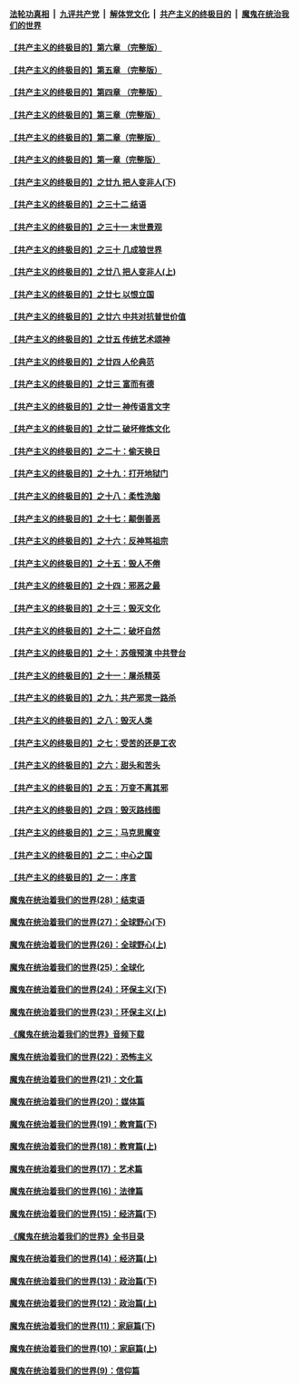 ####  [法轮功真相](../../../../basic/blob/master/README.md?t=03200730) &nbsp;|&nbsp; [九评共产党](../../../../9ping.md/blob/master/README.md?t=03200730) &nbsp;|&nbsp; [解体党文化](../../../../jtdwh.md/blob/master/README.md?t=03200730)  &nbsp;|&nbsp; [共产主义的终极目的](../../../../gczydzjmd.md/blob/master/README.md?t=03200730) &nbsp;|&nbsp; [魔鬼在统治我们的世界](../../../../mgztzwmdsj.md/blob/master/README.md?t=03200730) 

#### [【共产主义的终极目的】第六章 （完整版）](../pages/nsc422/n11428913.md?t=03200730) 

#### [【共产主义的终极目的】第五章 （完整版）](../pages/nsc422/n11428912.md?t=03200730) 

#### [【共产主义的终极目的】第四章 （完整版）](../pages/nsc422/n11428907.md?t=03200730) 

#### [【共产主义的终极目的】第三章（完整版）](../pages/nsc422/n11428848.md?t=03200730) 

#### [【共产主义的终极目的】第二章（完整版）](../pages/nsc422/n11428831.md?t=03200730) 

#### [【共产主义的终极目的】第一章（完整版）](../pages/nsc422/n11417651.md?t=03200730) 

#### [【共产主义的终极目的】之廿九 把人变非人(下)](../pages/nsc422/n11344140.md?t=03200730) 

#### [【共产主义的终极目的】之三十二 结语](../pages/nsc422/n11360535.md?t=03200730) 

#### [【共产主义的终极目的】之三十一 末世景观](../pages/nsc422/n11351129.md?t=03200730) 

#### [【共产主义的终极目的】之三十 几成狼世界](../pages/nsc422/n11348280.md?t=03200730) 

#### [【共产主义的终极目的】之廿八 把人变非人(上)](../pages/nsc422/n11340492.md?t=03200730) 

#### [【共产主义的终极目的】之廿七 以恨立国](../pages/nsc422/n11336944.md?t=03200730) 

#### [【共产主义的终极目的】之廿六 中共对抗普世价值](../pages/nsc422/n11324785.md?t=03200730) 

#### [【共产主义的终极目的】之廿五 传统艺术颂神](../pages/nsc422/n11296396.md?t=03200730) 

#### [【共产主义的终极目的】之廿四 人伦典范](../pages/nsc422/n11296397.md?t=03200730) 

#### [【共产主义的终极目的】之廿三 富而有德](../pages/nsc422/n11283598.md?t=03200730) 

#### [【共产主义的终极目的】之廿一 神传语言文字](../pages/nsc422/n11263265.md?t=03200730) 

#### [【共产主义的终极目的】之廿二 破坏修炼文化](../pages/nsc422/n11245728.md?t=03200730) 

#### [【共产主义的终极目的】之二十：偷天换日](../pages/nsc422/n11238846.md?t=03200730) 

#### [【共产主义的终极目的】之十九：打开地狱门](../pages/nsc422/n11206376.md?t=03200730) 

#### [【共产主义的终极目的】之十八：柔性洗脑](../pages/nsc422/n11199994.md?t=03200730) 

#### [【共产主义的终极目的】之十七：颠倒善恶](../pages/nsc422/n11179782.md?t=03200730) 

#### [【共产主义的终极目的】之十六：反神骂祖宗](../pages/nsc422/n11166798.md?t=03200730) 

#### [【共产主义的终极目的】之十五：毁人不倦](../pages/nsc422/n11166792.md?t=03200730) 

#### [【共产主义的终极目的】之十四：邪恶之最](../pages/nsc422/n11150249.md?t=03200730) 

#### [【共产主义的终极目的】之十三：毁灭文化](../pages/nsc422/n11135227.md?t=03200730) 

#### [【共产主义的终极目的】之十二：破坏自然](../pages/nsc422/n11135214.md?t=03200730) 

#### [【共产主义的终极目的】之十：苏俄预演 中共登台](../pages/nsc422/n11118424.md?t=03200730) 

#### [【共产主义的终极目的】之十一：屠杀精英](../pages/nsc422/n11118442.md?t=03200730) 

#### [【共产主义的终极目的】之九：共产邪灵一路杀](../pages/nsc422/n11114139.md?t=03200730) 

#### [【共产主义的终极目的】之八：毁灭人类](../pages/nsc422/n11108503.md?t=03200730) 

#### [【共产主义的终极目的】之七：受苦的还是工农](../pages/nsc422/n11101809.md?t=03200730) 

#### [【共产主义的终极目的】之六：甜头和苦头](../pages/nsc422/n11096971.md?t=03200730) 

#### [【共产主义的终极目的】之五：万变不离其邪](../pages/nsc422/n11091285.md?t=03200730) 

#### [【共产主义的终极目的】之四：毁灭路线图](../pages/nsc422/n11086284.md?t=03200730) 

#### [【共产主义的终极目的】之三：马克思魔变](../pages/nsc422/n11061941.md?t=03200730) 

#### [【共产主义的终极目的】之二：中心之国](../pages/nsc422/n11047728.md?t=03200730) 

#### [【共产主义的终极目的】之一：序言](../pages/nsc422/n11086077.md?t=03200730) 

#### [魔鬼在统治着我们的世界(28)：结束语](../pages/nsc422/n10936246.md?t=03200730) 

#### [魔鬼在统治着我们的世界(27)：全球野心(下)](../pages/nsc422/n10928319.md?t=03200730) 

#### [魔鬼在统治着我们的世界(26)：全球野心(上)](../pages/nsc422/n10900318.md?t=03200730) 

#### [魔鬼在统治着我们的世界(25)：全球化](../pages/nsc422/n10788205.md?t=03200730) 

#### [魔鬼在统治着我们的世界(24)：环保主义(下)](../pages/nsc422/n10695307.md?t=03200730) 

#### [魔鬼在统治着我们的世界(23)：环保主义(上)](../pages/nsc422/n10688613.md?t=03200730) 

#### [《魔鬼在统治着我们的世界》音频下载](../pages/nsc422/n10635553.md?t=03200730) 

#### [魔鬼在统治着我们的世界(22)：恐怖主义](../pages/nsc422/n10614727.md?t=03200730) 

#### [魔鬼在统治着我们的世界(21)：文化篇](../pages/nsc422/n10597706.md?t=03200730) 

#### [魔鬼在统治着我们的世界(20)：媒体篇](../pages/nsc422/n10586579.md?t=03200730) 

#### [魔鬼在统治着我们的世界(19)：教育篇(下)](../pages/nsc422/n10564808.md?t=03200730) 

#### [魔鬼在统治着我们的世界(18)：教育篇(上)](../pages/nsc422/n10526970.md?t=03200730) 

#### [魔鬼在统治着我们的世界(17)：艺术篇](../pages/nsc422/n10499093.md?t=03200730) 

#### [魔鬼在统治着我们的世界(16)：法律篇](../pages/nsc422/n10485969.md?t=03200730) 

#### [魔鬼在统治着我们的世界(15)：经济篇(下)](../pages/nsc422/n10469975.md?t=03200730) 

#### [《魔鬼在统治着我们的世界》全书目录](../pages/nsc422/n10464261.md?t=03200730) 

#### [魔鬼在统治着我们的世界(14)：经济篇(上)](../pages/nsc422/n10457370.md?t=03200730) 

#### [魔鬼在统治着我们的世界(13)：政治篇(下)](../pages/nsc422/n10448270.md?t=03200730) 

#### [魔鬼在统治着我们的世界(12)：政治篇(上)](../pages/nsc422/n10444576.md?t=03200730) 

#### [魔鬼在统治着我们的世界(11)：家庭篇(下)](../pages/nsc422/n10440961.md?t=03200730) 

#### [魔鬼在统治着我们的世界(10)：家庭篇(上)](../pages/nsc422/n10435448.md?t=03200730) 

#### [魔鬼在统治着我们的世界(9)：信仰篇](../pages/nsc422/n10432159.md?t=03200730) 

